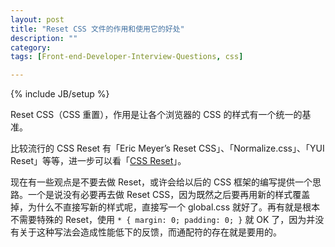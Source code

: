 ```yaml
---
layout: post
title: "Reset CSS 文件的作用和使用它的好处"
description: ""
category: 
tags: [Front-end-Developer-Interview-Questions, css]

---
```

{% include JB/setup %}

Reset CSS（CSS 重置），作用是让各个浏览器的 CSS 的样式有一个统一的基准。

比较流行的 CSS Reset 有「Eric Meyer’s Reset CSS」、「Normalize.css」、「YUI Reset」等等，进一步可以看「[CSS Reset](http://www.cssreset.com/)」。

现在有一些观点是不要去做 Reset，或许会给以后的 CSS 框架的编写提供一个思路。一个是说没有必要再去做 Reset CSS，因为既然之后要再用新的样式覆盖掉，为什么不直接写新的样式呢，直接写一个 global.css 就好了。再有就是根本不需要特殊的 Reset，使用 `* { margin: 0; padding: 0; }` 就 OK 了，因为并没有关于这种写法会造成性能低下的反馈，而通配符的存在就是要用的。